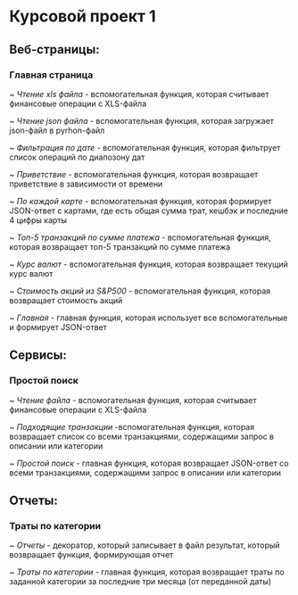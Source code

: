 # **Курсовой проект 1**

## **Веб-страницы:**

### Главная страница

~ *Чтение  xls файла* - вспомогательная функция, которая считывает финансовые операции с XLS-файла

~ *Чтение json файла* - вспомогательная функция, которая загружает json-файл в pyrhon-файл

~ *Фильтрация по дате* - вспомогательная функция, которая фильтрует список операций по диапозону дат

~ *Приветствие* - вспомогательная функция, которая возвращает приветствие в зависимости от времени

~ *По каждой карте* - вспомогательная функция, которая формирует JSON-ответ с картами, где есть общая сумма трат, кешбэк и последние 4 цифры карты

~ *Топ-5 транзакций по сумме платежа* - вспомогательная функция, которая возвращает топ-5 транзакций по сумме платежа

~ *Курс валют* - вспомогательная функция, которая возвращает текущий курс валют

~ *Стоимость акций из S&P500* - вспомогательная функция, которая возвращает стоимость акций

~ *Главная* - главная функция, которая использует все вспомогательные и формирует JSON-ответ

## **Сервисы:**

### Простой поиск

~ *Чтение файла* - вспомогательная функция, которая считывает финансовые операции с XLS-файла

~ *Подходящие транзакции* -вспомогательная функция, которая возвращает список со всеми транзакциями, содержащими запрос в описании или категории

~ *Простой поиск* - главная функция, которая возвращает JSON-ответ со всеми транзакциями, содержащими запрос в описании или категории

## **Отчеты:**

### Траты по категории

~ *Отчеты* - декоратор, который записывает в файл результат, который возвращает функция, формирующая отчет

~ *Траты по категории* - главная функция, которая возвращает траты по заданной категории за последние три месяца (от переданной даты)

